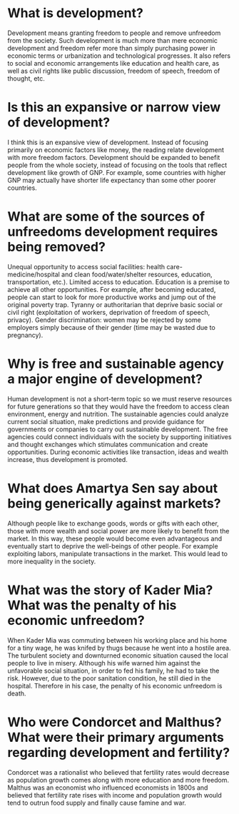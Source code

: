 # What is development?
Development means granting freedom to people and remove unfreedom from the society. Such development is much more than mere economic development and freedom refer more than simply purchasing power in economic terms or urbanization and technological progresses. It also refers to social and economic arrangements like education and health care, as well as civil rights like public discussion, freedom of speech, freedom of thought, etc. 

# Is this an expansive or narrow view of development?
I think this is an expansive view of development. Instead of focusing primarily on economic factors like money, the reading relate development with more freedom factors. Development should be expanded to benefit people from the whole society, instead of focusing on the tools that reflect development like growth of GNP. For example, some countries with higher GNP may actually have shorter life expectancy than some other poorer countries.

# What are some of the sources of unfreedoms development requires being removed?
Unequal opportunity to access social facilities: health care-medicine/hospital and clean food/water/shelter resources, education, transportation, etc.).
Limited access to education. Education is a premise to achieve all other opportunities. For example, after becoming educated, people can start to look for more productive works and jump out of the original poverty trap.
Tyranny or authoritarian that deprive basic social or civil right (exploitation of workers, deprivation of freedom of speech, privacy). 
Gender discrimination: women may be rejected by some employers simply because of their gender (time may be wasted due to pregnancy).

# Why is free and sustainable agency a major engine of development?
Human development is not a short-term topic so we must reserve resources for future generations so that they would have the freedom to access clean environment, energy and nutrition. The sustainable agencies could analyze current social situation, make predictions and provide guidance for governments or companies to carry out sustainable development. The free agencies could connect individuals with the society by supporting initiatives and thought exchanges which stimulates communication and create opportunities. During economic activities like transaction, ideas and wealth increase, thus development is promoted.

# What does Amartya Sen say about being generically against markets?
Although people like to exchange goods, words or gifts with each other, those with more wealth and social power are more likely to benefit from the market. In this way, these people would become even advantageous and eventually start to deprive the well-beings of other people. For example exploiting labors, manipulate transactions in the market. This would lead to more inequality in the society. 

# What was the story of Kader Mia? What was the penalty of his economic unfreedom?
When Kader Mia was commuting between his working place and his home for a tiny wage, he was knifed by thugs because he went into a hostile area. The turbulent society and downturned economic situation caused the local people to live in misery. Although his wife warned him against the unfavorable social situation, in order to fed his family, he had to take the risk. However, due to the poor sanitation condition, he still died in the hospital. Therefore in his case, the penalty of his economic unfreedom is death.

# Who were Condorcet and Malthus? What were their primary arguments regarding development and fertility?
Condorcet was a rationalist who believed that fertility rates would decrease as population growth comes along with more education and more freedom. Malthus was an economist who influenced economists in 1800s and believed that fertility rate rises with income and population growth would tend to outrun food supply and finally cause famine and war.

